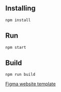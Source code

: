 ## Installing
`npm install`

## Run
`npm start`

## Build
`npm run build`


[Figma website template](https://www.figma.com/file/PIsFSnRdbH3UbiKyluclzh/de-landingpage?type=design&node-id=0-1&mode=design&t=KNH9schBNPa1e5Sa-0)
